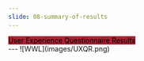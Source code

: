 ```yaml
---
slide: 08-summary-of-results
---
```


<div style="text-align: left">
    <mark style="background-color: #ab2333!important"> 
        User Experience Questionnaire Results
    </mark> 
</div>
---
![WWL](images/UXQR.png)